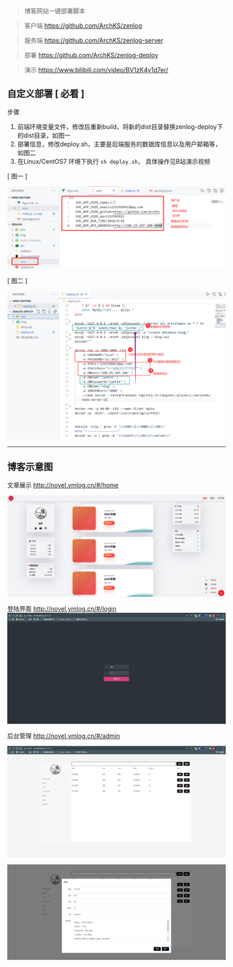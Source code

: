 > 博客网站一键部署脚本

> 客户端 https://github.com/ArchKS/zenlog

> 服务端 https://github.com/ArchKS/zenlog-server

> 部署 https://github.com/ArchKS/zenlog-deploy

> 演示 https://www.bilibili.com/video/BV1zK4y1d7er/




## 自定义部署 [ 必看 ]

步骤

1. 前端环境变量文件，修改后重新build，将新的dist目录替换zenlog-deploy下的dist目录，如图一
2. 部署信息，修改deploy.sh，主要是后端服务的数据库信息以及用户邮箱等，如图二
3. 在Linux/CentOS7 环境下执行 `sh deploy.sh`， 具体操作见B站演示视频

[ 图一 ]

![图一](img/image-20210529211009519.png)





[ 图二 ]

![图二](img/image-20210529211520580.png)



---



## 博客示意图



文章展示 http://novel.ymlog.cn/#/home

![](img/otcRHdJCW81Dq7r.png)



登陆界面 http://novel.ymlog.cn/#/login
![](img/ziFrAw5JnUMpcy2.png)



后台管理 http://novel.ymlog.cn/#/admin

![](img/URdzIcbG2nNx4Qu.png)


![](img/otcRHdJCW81Dq7p.png)
